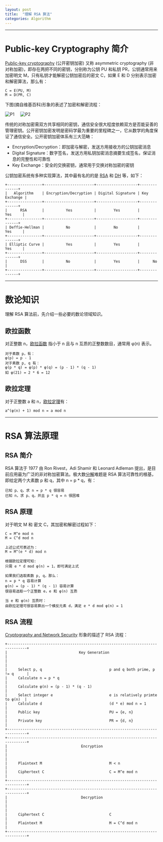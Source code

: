 ```yaml
---
layout: post
title:  "理解 RSA 算法"
categories: Algorithm
---
```


-------------

# Public-key Cryptography 简介

[Public-key cryptography](https://en.wikipedia.org/wiki/Public-key_cryptography)
(公开密钥加密) 又称 asymmetric cryptography (非对称加密)，即存在两把不同的密钥，分别称为公钥 PU 和私钥 PR，公钥通常用来加密明文 M，只有私钥才能解密公钥加密后的密文 C，如果 E 和 D 分别表示加密和解密算法，那么有：

~~~
C = E(PU, M)
M = D(PR, C)
~~~

下图(摘自维基百科)形象的表述了加密和解密流程：

![P1](http://7xp2eu.com1.z0.glb.clouddn.com/500px-Public-key-crypto-1.svg.png?imageView2/1/w/300/h/300/q/100) &nbsp;&nbsp;&nbsp;&nbsp;![P2](http://7xp2eu.com1.z0.glb.clouddn.com/500px-Public_key_encryption.svg.png?imageView2/1/w/300/h/300/q/100)

传统的对称加密需双方共享相同的密钥，通信安全很大程度依赖双方是否能妥善的管理密钥。公开密钥加密发明是密码学最为重要的里程碑之一，它从数学的角度保证了通信安全。公开密钥加密体系有三大范畴：

- Encryption/Decryption：即加密与解密，发送方用接收方的公钥加密消息
- Digital Signature：数字签名，发送方用私钥加密消息摘要生成签名，保证消息的完整性和可靠性
- Key Exchange：安全的交换密钥，通常用于交换对称加密的密钥

公钥加密系统有多种实现算法，其中最有名的的是 [RSA](https://zh.wikipedia.org/wiki/RSA%E5%8A%A0%E5%AF%86%E6%BC%94%E7%AE%97%E6%B3%95) 和 [DH](https://zh.wikipedia.org/wiki/%E8%BF%AA%E8%8F%B2-%E8%B5%AB%E7%88%BE%E6%9B%BC%E5%AF%86%E9%91%B0%E4%BA%A4%E6%8F%9B) 等，如下：

~~~
+----------------+-----------------------+-------------------+--------------+
|   Algorithm    | Encryption/Decryption | Digital Signature | Key Exchange |
+----------------+-----------------------+-------------------+--------------+
|      RSA       |          Yes          |        Yes        |      Yes     |
+----------------+-----------------------+-------------------+--------------+
| Deffie-Hellman |          No           |        No         |      Yes     |
+----------------+-----------------------+-------------------+--------------+
| Elliptic Curve |          Yes          |        Yes        |      Yes     |
+----------------+-----------------------+-------------------+--------------+
|      DSS       |          No           |        Yes        |      No      |
+----------------+-----------------------+-------------------+--------------+
~~~

-------------

# 数论知识

理解 RSA 算法前，先介绍一些必要的数论领域知识。

## 欧拉函数

对正整数 n，[欧拉函数](https://en.wikipedia.org/wiki/Euler%27s_totient_function) 指小于 n 且与 n 互质的正整数数目，通常用 φ(n) 表示。

~~~
对于素数 p，有：   
φ(p) = p - 1   
对于素数 p, q 有：   
φ(p * q) = φ(p) * φ(q) = (p - 1) * (q - 1)   
如 φ(21) = 2 * 6 = 12
~~~

## 欧拉定理

对于正整数 a 和 n，[欧拉定理](https://zh.wikipedia.org/wiki/%E6%AC%A7%E6%8B%89%E5%AE%9A%E7%90%86_(%E6%95%B0%E8%AE%BA))有：

~~~
a^(φ(n) + 1) mod n = a mod n
~~~

-------------

# RSA 算法原理

## RSA 简介

RSA 算法于 1977 由 Ron Rivest，Adi Shamir 和 Leonard Adleman 提出，是目前应用最为广泛的非对称加密算法。极大数[分解](https://zh.wikipedia.org/wiki/%E6%95%B4%E6%95%B0%E5%88%86%E8%A7%A3)难题是 RSA 算法可靠性的根基，即给定两个大素数 p 和 q，其中 n = p * q，有：

~~~
已知 p、q，求 n = p * q 很容易    
已知 n，求 p、q，并且 p * q = n 很困难
~~~

## RSA 原理

对于明文 M 和 密文 C，其加密和解密过程如下：

~~~
C = M^e mod n
M = C^d mod n

上述公式可表述为：
M = M^(e * d) mod n

根据欧拉定理可知:
只需 e * d mod φ(n) = 1，即可满足上式

如果我们选取素数 p, q，那么：
n = p * q 容易计算
φ(n) = (p - 1) * (q - 1) 容易计算
很容易选取一个正整数 e，e 和 φ(n) 互质

当 e 和 φ(n) 互质时：
由欧拉定理可很容易算出一个模反元素 d，满足 e * d mod φ(n) = 1
~~~

## RSA 流程

[Cryptography and Network Security](http://www.amazon.com/Cryptography-Network-Security-Principles-Practice/dp/0133354695) 形象的描述了 RSA 流程：

~~~
+-------------------------------------------------------------------------------+
|                                 Key Generation                                |
|                                                                               |
|     Select p, q                               p and q both prime, p != q      |
|     Calculate n = p * q                                                       |
|     Calculate φ(n) = (p - 1) * (q - 1)                                        |
|     Select integer e                          e is relatively primte to φ(n)  |
|     Calculate d                               (d * e) mod n = 1               |
|     Public key                                PU = {e, n}                     |
|     Private key                               PR = {d, n}                     |
+-------------------------------------------------------------------------------+
+-------------------------------------------------------------------------------+
|                                  Encryption                                   |
|                                                                               |
|     Plaintext M                               M < n                           |
|     Ciphertext C                              C = M^e mod n                   |
+-------------------------------------------------------------------------------+
+-------------------------------------------------------------------------------+
|                                  Decryption                                   |
|                                                                               |
|     Ciphertext C                              C                               |
|     Plaintext M                               M = C^d mod n                   |
+-------------------------------------------------------------------------------+
~~~
